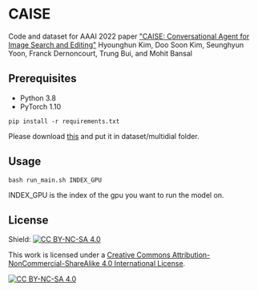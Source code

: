 # CAISE
Code and dataset for AAAI 2022 paper ["CAISE: Conversational Agent for Image Search and Editing"](https://arxiv.org/abs/2202.11847) Hyounghun Kim, Doo Soon Kim, Seunghyun Yoon, Franck Dernoncourt, Trung Bui, and Mohit Bansal

## Prerequisites

- Python 3.8
- PyTorch 1.10
```
pip install -r requirements.txt
```
Please download [this](https://drive.google.com/file/d/14nfsyaVeQITu7qneeAbxVb7xCwk4zZ3u/view?usp=sharing) and put it in dataset/multidial folder.

## Usage
```
bash run_main.sh INDEX_GPU
```
INDEX_GPU is the index of the gpu you want to run the model on.


## License
Shield: [![CC BY-NC-SA 4.0][cc-by-nc-sa-shield]][cc-by-nc-sa]

This work is licensed under a
[Creative Commons Attribution-NonCommercial-ShareAlike 4.0 International License][cc-by-nc-sa].

[![CC BY-NC-SA 4.0][cc-by-nc-sa-image]][cc-by-nc-sa]

[cc-by-nc-sa]: http://creativecommons.org/licenses/by-nc-sa/4.0/
[cc-by-nc-sa-image]: https://licensebuttons.net/l/by-nc-sa/4.0/88x31.png
[cc-by-nc-sa-shield]: https://img.shields.io/badge/License-CC%20BY--NC--SA%204.0-lightgrey.svg
